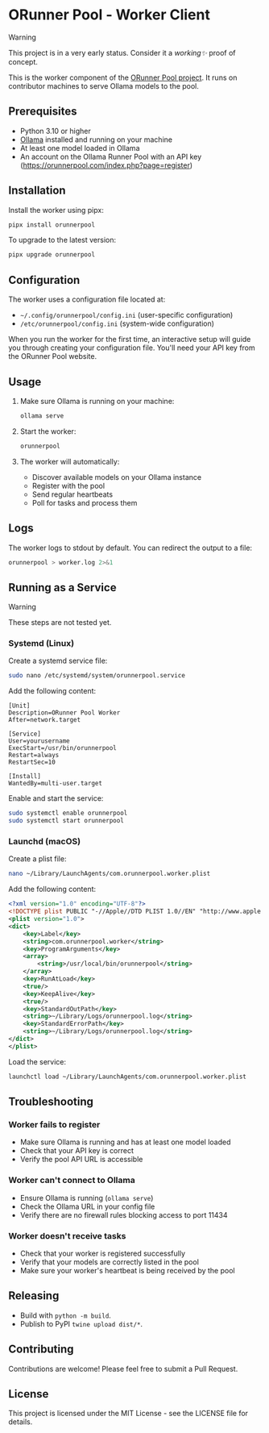 # ORunner Pool - Worker Client

> [!WARNING]
> This project is in a very early status. Consider it a _working✨_ proof of concept.

This is the worker component of the [ORunner Pool project](https://orunnerpool.com). It runs on contributor machines to serve Ollama models to the pool.

## Prerequisites

- Python 3.10 or higher
- [Ollama](https://github.com/ollama/ollama) installed and running on your machine
- At least one model loaded in Ollama
- An account on the Ollama Runner Pool with an API key (https://orunnerpool.com/index.php?page=register)

## Installation

Install the worker using pipx:

```bash
pipx install orunnerpool
```

To upgrade to the latest version:

```bash
pipx upgrade orunnerpool
```

## Configuration

The worker uses a configuration file located at:
- `~/.config/orunnerpool/config.ini` (user-specific configuration)
- `/etc/orunnerpool/config.ini` (system-wide configuration)

When you run the worker for the first time, an interactive setup will guide you through creating your configuration file. You'll need your API key from the ORunner Pool website.

## Usage

1. Make sure Ollama is running on your machine:
   ```bash
   ollama serve
   ```

2. Start the worker:
   ```bash
   orunnerpool
   ```

3. The worker will automatically:
   - Discover available models on your Ollama instance
   - Register with the pool
   - Send regular heartbeats
   - Poll for tasks and process them

## Logs

The worker logs to stdout by default. You can redirect the output to a file:

```bash
orunnerpool > worker.log 2>&1
```

## Running as a Service

> [!WARNING]
> These steps are not tested yet.

### Systemd (Linux)

Create a systemd service file:

```bash
sudo nano /etc/systemd/system/orunnerpool.service
```

Add the following content:

```
[Unit]
Description=ORunner Pool Worker
After=network.target

[Service]
User=yourusername
ExecStart=/usr/bin/orunnerpool
Restart=always
RestartSec=10

[Install]
WantedBy=multi-user.target
```

Enable and start the service:

```bash
sudo systemctl enable orunnerpool
sudo systemctl start orunnerpool
```

### Launchd (macOS)

Create a plist file:

```bash
nano ~/Library/LaunchAgents/com.orunnerpool.worker.plist
```

Add the following content:

```xml
<?xml version="1.0" encoding="UTF-8"?>
<!DOCTYPE plist PUBLIC "-//Apple//DTD PLIST 1.0//EN" "http://www.apple.com/DTDs/PropertyList-1.0.dtd">
<plist version="1.0">
<dict>
    <key>Label</key>
    <string>com.orunnerpool.worker</string>
    <key>ProgramArguments</key>
    <array>
        <string>/usr/local/bin/orunnerpool</string>
    </array>
    <key>RunAtLoad</key>
    <true/>
    <key>KeepAlive</key>
    <true/>
    <key>StandardOutPath</key>
    <string>~/Library/Logs/orunnerpool.log</string>
    <key>StandardErrorPath</key>
    <string>~/Library/Logs/orunnerpool.log</string>
</dict>
</plist>
```

Load the service:

```bash
launchctl load ~/Library/LaunchAgents/com.orunnerpool.worker.plist
```

## Troubleshooting

### Worker fails to register

- Make sure Ollama is running and has at least one model loaded
- Check that your API key is correct
- Verify the pool API URL is accessible

### Worker can't connect to Ollama

- Ensure Ollama is running (`ollama serve`)
- Check the Ollama URL in your config file
- Verify there are no firewall rules blocking access to port 11434

### Worker doesn't receive tasks

- Check that your worker is registered successfully
- Verify that your models are correctly listed in the pool
- Make sure your worker's heartbeat is being received by the pool

## Releasing

- Build with `python -m build`.
- Publish to PyPI `twine upload dist/*`.


## Contributing

Contributions are welcome! Please feel free to submit a Pull Request.

## License

This project is licensed under the MIT License - see the LICENSE file for details. 